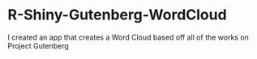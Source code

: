 # R-Shiny-Gutenberg-WordCloud
I created an app that creates a Word Cloud based off all of the works on Project Gutenberg
